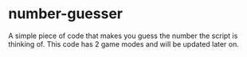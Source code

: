 # number-guesser
A simple piece of code that makes you guess the number the script is thinking of. This code has 2 game modes and will be updated later on. 
